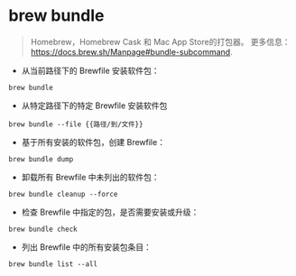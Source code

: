 # brew bundle

> Homebrew，Homebrew Cask 和 Mac App Store的打包器。
> 更多信息：<https://docs.brew.sh/Manpage#bundle-subcommand>.

- 从当前路径下的 Brewfile 安装软件包：

`brew bundle`

- 从特定路径下的特定 Brewfile 安装软件包

`brew bundle --file {{路径/到/文件}}`

- 基于所有安装的软件包，创建 Brewfile：

`brew bundle dump`

- 卸载所有 Brewfile 中未列出的软件包：

`brew bundle cleanup --force`

- 检查 Brewfile 中指定的包，是否需要安装或升级：

`brew bundle check`

- 列出 Brewfile 中的所有安装包条目：

`brew bundle list --all`
